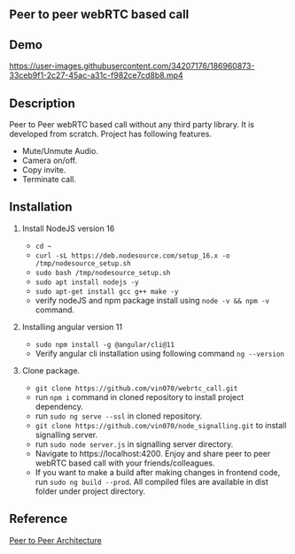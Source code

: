 ## Peer to peer webRTC based call

## Demo
https://user-images.githubusercontent.com/34207176/186960873-33ceb9f1-2c27-45ac-a31c-f982ce7cd8b8.mp4

## Description
Peer to Peer webRTC based call without any third party library. It is developed from scratch. Project has following features.
- Mute/Unmute Audio.
- Camera on/off.
- Copy invite.
- Terminate call.

## Installation
1. Install NodeJS version 16
    - `cd ~`
    - `curl -sL https://deb.nodesource.com/setup_16.x -o /tmp/nodesource_setup.sh`
    - `sudo bash /tmp/nodesource_setup.sh`
    - `sudo apt install nodejs -y `
    - `sudo apt-get install gcc g++ make -y`
    - verify nodeJS and npm package install using `node -v && npm -v` command.

2. Installing angular version 11
    - `sudo npm install -g @angular/cli@11`
    - Verify angular cli installation using following command
`ng --version`

3. Clone package.  
    - `git clone https://github.com/vin070/webrtc_call.git`
    - run `npm i` command in cloned repository to install project dependency.
    - run `sudo ng serve --ssl` in cloned repository.
    - `git clone https://github.com/vin070/node_signalling.git` to install signalling server.
    - run `sudo node server.js` in signalling server directory.
    - Navigate to https://localhost:4200. Enjoy and share peer to peer webRTC based call with your friends/colleagues.
    - If you want to make a build after making changes in frontend code, run `sudo ng build --prod`. All compiled files are available in dist folder under project directory.

## Reference
[Peer to Peer Architecture](https://developer.mozilla.org/en-US/docs/Web/API/WebRTC_API/Signaling_and_video_calling)
